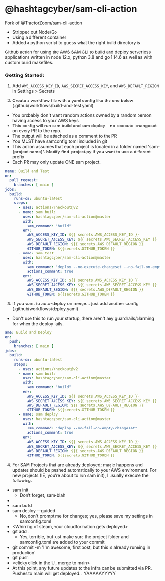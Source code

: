 # @hashtagcyber/sam-cli-action
Fork of @TractorZoom/sam-cli-action
- Stripped out Node/Go
- Using a different container
- Added a python script to guess what the right build directory is

Github action for using the [AWS SAM CLI](https://github.com/awslabs/aws-sam-cli) to build and deploy serverless applications written in node 12.x, python 3.8 and go 1.14.6 as well as with custom build makefiles.

### Getting Started:

1. Add `AWS_ACCESS_KEY_ID`, `AWS_SECRET_ACCESS_KEY`, and `AWS_DEFAULT_REGION` in Settings > Secrets.

2. Create a workflow file with a yaml config like the one below (.github/workflows/build-and-test.yaml)
- You probably don't want random actions owned by a random person having access to your AWS keys
- This config will run sam build and sam deploy --no-execute-changeset on every PR to the repo.
- The output will be attached as a comment to the PR
- You MUST have samconfig.toml included in git
- This action assumes that each project is located in a folder named 'sam-{project name}'. Modify find-project.py if you want to use a different prefix
- Each PR may only update ONE sam project.

```yaml
name: Build and Test
on:
  pull_request:
    branches: [ main ]
jobs:
  build:
    runs-on: ubuntu-latest
    steps:
      - uses: actions/checkout@v2
      - name: sam build
        uses: hashtagcyber/sam-cli-action@master
        with:
          sam_command: "build"
        env:
          AWS_ACCESS_KEY_ID: ${{ secrets.AWS_ACCESS_KEY_ID }}
          AWS_SECRET_ACCESS_KEY: ${{ secrets.AWS_SECRET_ACCESS_KEY }}
          AWS_DEFAULT_REGION: ${{ secrets.AWS_DEFAULT_REGION }} 
          GITHUB_TOKEN: ${{secrets.GITHUB_TOKEN }}
      - name: sam test
        uses: hashtagcyber/sam-cli-action@master
        with:
          sam_command: "deploy --no-execute-changeset --no-fail-on-empty-changeset"
          actions_comment: true
        env:
          AWS_ACCESS_KEY_ID: ${{ secrets.AWS_ACCESS_KEY_ID }}
          AWS_SECRET_ACCESS_KEY: ${{ secrets.AWS_SECRET_ACCESS_KEY }}
          AWS_DEFAULT_REGION: ${{ secrets.AWS_DEFAULT_REGION }}
          GITHUB_TOKEN: ${{secrets.GITHUB_TOKEN }}

```

3. If you want to auto-deploy on merge... just add another config (.github/workflows/deploy.yaml)
- Don't use this to run your startup, there aren't any guardrails/alarming for when the deploy fails.

```yaml
ame: Build and Deploy
on:
  push:
    branches: [ main ]
jobs:
  build:
    runs-on: ubuntu-latest
    steps:
      - uses: actions/checkout@v2
      - name: sam build
        uses: hashtagcyber/sam-cli-action@master
        with:
          sam_command: "build"
        env:
          AWS_ACCESS_KEY_ID: ${{ secrets.AWS_ACCESS_KEY_ID }}
          AWS_SECRET_ACCESS_KEY: ${{ secrets.AWS_SECRET_ACCESS_KEY }}
          AWS_DEFAULT_REGION: ${{ secrets.AWS_DEFAULT_REGION }} 
          GITHUB_TOKEN: ${{secrets.GITHUB_TOKEN }}
      - name: sam deploy
        uses: hashtagcyber/sam-cli-action@master
        with:
          sam_command: "deploy --no-fail-on-empty-changeset"
          actions_comment: true
        env:
          AWS_ACCESS_KEY_ID: ${{ secrets.AWS_ACCESS_KEY_ID }}
          AWS_SECRET_ACCESS_KEY: ${{ secrets.AWS_SECRET_ACCESS_KEY }}
          AWS_DEFAULT_REGION: ${{ secrets.AWS_DEFAULT_REGION }}
          GITHUB_TOKEN: ${{secrets.GITHUB_TOKEN }}
```
4. For SAM Projects that are already deployed; magic happens and updates should be pushed automatically to your AWS environment. For new projects (IE, you're about to run sam init), I usually execute the following:
- sam init
    - Don't forget, sam-blah
- <codey codey code>
- sam build
- sam deploy --guided
    - No, don't prompt me for changes; yes, please save my settings in samconfig.toml
- <Whirring of steam, your cloudformation gets deployed>
- git add .
    - Yes, terrible, but just make sure the project folder and samconfig.toml are added to your commit
- git commit -m 'I'm awesome, first post, but this is already running in production'
- git push
- <clicky click in the UI, merge to main>
- At this point, any future updates to the infra can be submitted via PR. Pushes to main will get deployed... YAAAAAYYYYY
